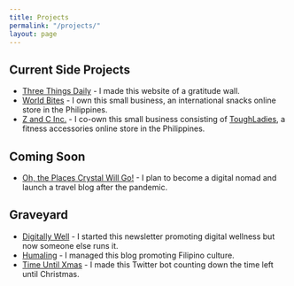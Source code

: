 ```yaml
---
title: Projects
permalink: "/projects/"
layout: page
---
```


## Current Side Projects
* [Three Things Daily](https://threethingsdaily.xyz) - I made this website of a gratitude wall.
* [World Bites](https://worldbites.ph) - I own this small business, an international snacks online store in the Philippines.
* [Z and C Inc.](https://zandcinc.com) - I co-own this small business consisting of [ToughLadies](https://shoptoughladies.com), a fitness accessories online store in the Philippines.

## Coming Soon
* [Oh, the Places Crystal Will Go!](https://ohtheplacescrystalwillgo.com) - I plan to become a digital nomad and launch a travel blog after the pandemic.

## Graveyard
* [Digitally Well](https://getdigitallywell.com) - I started this newsletter promoting digital wellness but now someone else runs it.
* [Humaling](https://humaling.com) - I managed this blog promoting Filipino culture.
* [Time Until Xmas](https://twitter.com/time_until_xmas) - I made this Twitter bot counting down the time left until Christmas.